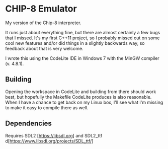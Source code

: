 CHIP-8 Emulator
===============

My version of the Chip-8 interpreter.

It runs just about everything fine, but there are almost certainly a few bugs
that I missed. It's my first C++11 project, so I probably missed out on some
cool new features and/or did things in a slightly backwards way, so feedback
about that is very welcome.

I wrote this using the CodeLite IDE in Windows 7 with the MinGW compiler
(v. 4.8.1).

Building
--------
Opening the workspace in CodeLite and building from there should work best, but
hopefully the Makefile CodeLite produces is also reasonable. When I have a
chance to get back on my Linux box, I'll see what I'm missing to make it easy
to compile there as well.

Dependencies
------------
Requires SDL2 [https://libsdl.org] and SDL2_ttf
d[https://www.libsdl.org/projects/SDL_ttf/]